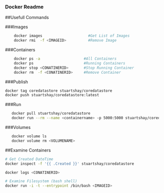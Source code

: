 ### Docker Readme

##Usefull Commands 

###Images 

```bash 
    docker images                     #Get List of Images
    docker rmi  -f <IMAGEID>          #Remove Image 
```

###Containers 

```bash 
    docker ps -a                    #All Containers
    docker ps                       #Running Containers 
    docker stop <CONATINERID>       #Stop Running Container
    docker rm  -f <CONATINERID>     #Remove Container
```

###Publish

```bash 
docker tag coredatastore stuartshay/coredatastore
docker push stuartshay/coredatastore:latest
```

###Run 

```bash 
   docker pull stuartshay/coredatastore
   docker run --rm --name <containername> -p 5000:5000 stuartshay/coredatastore
```

###Volumes 

```bash 
   docker volume ls
   docker volume rm <VOLUMENAME>
```

##Examine Containers

```bash 
# Get Created DateTime  
docker inspect -f '{{ .Created }}' stuartshay/coredatastore

docker logs <CONATINERID>
```

```bash 
# Examine Filesystem (bash shell)
docker run -i -t --entrypoint /bin/bash <IMAGEID>  
```



